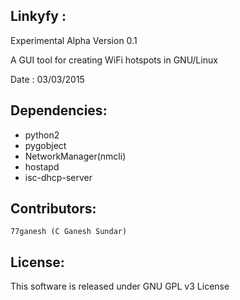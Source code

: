 Linkyfy : 
--------
Experimental Alpha Version 0.1

A GUI tool for creating WiFi hotspots in GNU/Linux

Date	: 03/03/2015

Dependencies:
-------------
* python2
* pygobject
* NetworkManager(nmcli)
* hostapd
* isc-dhcp-server

Contributors:
-------------
	77ganesh (C Ganesh Sundar)

License:
--------
This software is released under GNU GPL v3 License

